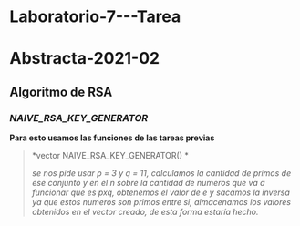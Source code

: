 
# Laboratorio-7---Tarea
# Abstracta-2021-02
## Algoritmo de RSA
### *NAIVE_RSA_KEY_GENERATOR*
> 
 **Para esto usamos las funciones de las tareas previas**
>
>*vector<int> NAIVE_RSA_KEY_GENERATOR() *
>
>*se nos pide usar p = 3 y q = 11, calculamos la cantidad de primos de ese conjunto y en el n sobre la cantidad de numeros que va a funcionar que es pxq, obtenemos el valor de e y sacamos la inversa ya que estos numeros son primos entre si, almacenamos los valores obtenidos en el vector creado, de esta forma estaría hecho.*
>
>
>
